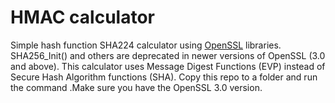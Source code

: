 # HMAC calculator
Simple hash function SHA224 calculator using [OpenSSL](https://www.openssl.org/docs/manmaster/man3/SHA256.html) libraries. 
SHA256_Init() and others are deprecated in newer versions of OpenSSL (3.0 and above). This calculator uses Message Digest Functions (EVP) instead of Secure Hash Algorithm functions (SHA). 
Copy this repo to a folder and run the command .Make sure you have the OpenSSL 3.0 version.
